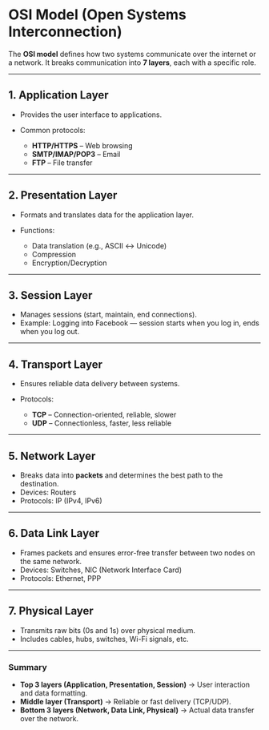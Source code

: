 # OSI Model (Open Systems Interconnection)

The **OSI model** defines how two systems communicate over the internet or a network. It breaks communication into **7 layers**, each with a specific role.

---

## 1. Application Layer

* Provides the user interface to applications.
* Common protocols:

  * **HTTP/HTTPS** – Web browsing
  * **SMTP/IMAP/POP3** – Email
  * **FTP** – File transfer

---

## 2. Presentation Layer

* Formats and translates data for the application layer.
* Functions:

  * Data translation (e.g., ASCII ↔ Unicode)
  * Compression
  * Encryption/Decryption

---

## 3. Session Layer

* Manages sessions (start, maintain, end connections).
* Example: Logging into Facebook — session starts when you log in, ends when you log out.

---

## 4. Transport Layer

* Ensures reliable data delivery between systems.
* Protocols:

  * **TCP** – Connection-oriented, reliable, slower
  * **UDP** – Connectionless, faster, less reliable

---

## 5. Network Layer

* Breaks data into **packets** and determines the best path to the destination.
* Devices: Routers
* Protocols: IP (IPv4, IPv6)

---

## 6. Data Link Layer

* Frames packets and ensures error-free transfer between two nodes on the same network.
* Devices: Switches, NIC (Network Interface Card)
* Protocols: Ethernet, PPP

---

## 7. Physical Layer

* Transmits raw bits (0s and 1s) over physical medium.
* Includes cables, hubs, switches, Wi-Fi signals, etc.

---

### Summary

* **Top 3 layers (Application, Presentation, Session)** → User interaction and data formatting.
* **Middle layer (Transport)** → Reliable or fast delivery (TCP/UDP).
* **Bottom 3 layers (Network, Data Link, Physical)** → Actual data transfer over the network.
